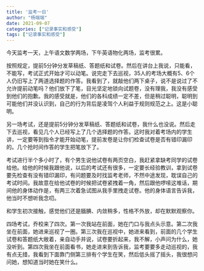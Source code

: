```yaml
---
title: '监考一日'
author: "杨端端"
date: 2021-09-07
categories: ["记录事实和感受"]
tags: ["记录事实和感受"]
---
```


今天监考一天，上午语文数学两场，下午英语物化两场，监考很累。

按照规定，提前5分钟分发草稿纸、答题纸和试卷。然后在讲台上我说，只能看，不能写，考试正式开始才可以动笔。说完走下去巡视，35人的考场大概有5、6个人仍旧写上了两道选择题的作答。我看到了，就敲他们两下桌子，说不是说过了不允许提前动笔吗？他们放下了笔，目光坚定地锁向试题卷，没有理我，我没有感受到他们的抱歉。我的感受就是，他们的各科成绩一定不差，但是稍过聪明，聪明到可能他们并没认识到，自己的行为背后是凌驾个人利益于规则规范之上。这是小聪明。

另一场考试，还是提前5分钟分发草稿纸、答题纸和试卷，我什么也没说。然后走下去巡视，看见几个人已经写上了几个选择题的作答。这时我对着考场内的学生讲，一定要等到指令才能开始动笔，提前发卷是让你们检查试卷是否有错印漏印的。几个抢时间作答的学生把笔放下了。

考试进行半个多小时了，有个男生说他试卷有两页空白，我赶紧拿缺考同学的试卷给他。给他的时候我跟他说，以后的考试还有很多，一定要长经验教训，拿到试卷要先检查有没有错印漏印，有问题要及时找监考老师，不然中途发现，耽误自己的考试时间。我故意在给他试卷的时候把试卷紧拽着一角，然后跟他啰嗦这堆话，期间他的身体动作是，有两三次着急试图从我手里拽走试卷。他的身体语言告诉我，他当时不想听我念叨。

和学生初次接触，感觉他们还是腼腆、内敛稍多，性格不外放，却在默默观察你。

四场考试，乔校来了四次。第一次我站在前面，她在门口与我点头示意。第二次我坐在前面，她进来巡视了一圈。第三次我在巡视中，她进来看到，前面的几个学生试卷和答题纸大敞着，亲自动手并说，试卷要折起来，我不解，小声问为什么，她没听到。第四次我坐在前面看书，她走进来到告诉我，监考要要多走动巡视的，我有点无措，我看到下面靠门侧第三排有个学生在笑，然后低头摇了摇头，我很想问问她，想知道当时她在笑什么。